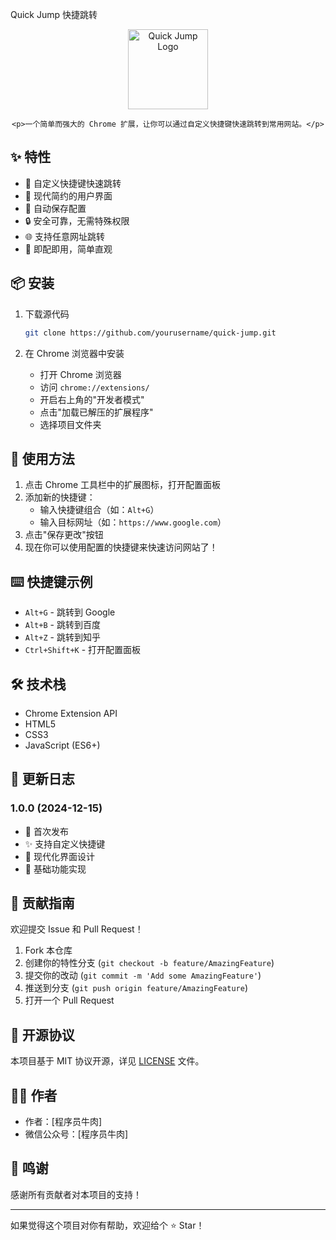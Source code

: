 Quick Jump 快捷跳转


<div align="center">
    <img src="https://github.com/user-attachments/assets/ab91d355-fdb9-4851-ad86-1434e84acf58" alt="Quick Jump Logo" width="128" height="128">

    <p>一个简单而强大的 Chrome 扩展，让你可以通过自定义快捷键快速跳转到常用网站。</p>
</div>

## ✨ 特性

- 🚀 自定义快捷键快速跳转
- 🎨 现代简约的用户界面
- 💾 自动保存配置
- 🔒 安全可靠，无需特殊权限
- 🌐 支持任意网址跳转
- 🎯 即配即用，简单直观

## 📦 安装

1. 下载源代码
   ```bash
   git clone https://github.com/yourusername/quick-jump.git
   ```

2. 在 Chrome 浏览器中安装
   - 打开 Chrome 浏览器
   - 访问 `chrome://extensions/`
   - 开启右上角的"开发者模式"
   - 点击"加载已解压的扩展程序"
   - 选择项目文件夹

## 🚀 使用方法

1. 点击 Chrome 工具栏中的扩展图标，打开配置面板
2. 添加新的快捷键：
   - 输入快捷键组合（如：`Alt+G`）
   - 输入目标网址（如：`https://www.google.com`）
3. 点击"保存更改"按钮
4. 现在你可以使用配置的快捷键来快速访问网站了！

## ⌨️ 快捷键示例

- `Alt+G` - 跳转到 Google
- `Alt+B` - 跳转到百度
- `Alt+Z` - 跳转到知乎
- `Ctrl+Shift+K` - 打开配置面板

## 🛠️ 技术栈

- Chrome Extension API
- HTML5
- CSS3
- JavaScript (ES6+)

## 📝 更新日志

### 1.0.0 (2024-12-15)
- 🎉 首次发布
- ✨ 支持自定义快捷键
- 🎨 现代化界面设计
- 🔧 基础功能实现

## 🤝 贡献指南

欢迎提交 Issue 和 Pull Request！

1. Fork 本仓库
2. 创建你的特性分支 (`git checkout -b feature/AmazingFeature`)
3. 提交你的改动 (`git commit -m 'Add some AmazingFeature'`)
4. 推送到分支 (`git push origin feature/AmazingFeature`)
5. 打开一个 Pull Request

## 📄 开源协议

本项目基于 MIT 协议开源，详见 [LICENSE](LICENSE) 文件。

## 👨‍💻 作者

- 作者：[程序员牛肉]
- 微信公众号：[程序员牛肉]

## 🙏 鸣谢

感谢所有贡献者对本项目的支持！

---

如果觉得这个项目对你有帮助，欢迎给个 ⭐️ Star！
